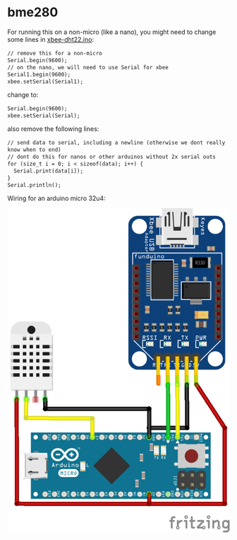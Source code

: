 # bme280
For running this on a non-micro (like a nano), you might need to change some lines in [xbee-dht22.ino](xbee-dht22.ino):

```
// remove this for a non-micro
Serial.begin(9600);
// on the nano, we will need to use Serial for xbee
Serial1.begin(9600);
xbee.setSerial(Serial1);
```

change to:

```
Serial.begin(9600);
xbee.setSerial(Serial);
```

also remove the following lines:

```
// send data to serial, including a newline (otherwise we dont really know when to end)
// dont do this for nanos or other arduinos without 2x serial outs
for (size_t i = 0; i < sizeof(data); i++) {
  Serial.print(data[i]);
}
Serial.println();
```

Wiring for an arduino micro 32u4:

![Example wiring diagram image](micro-xbee-dht22_bb.png)
